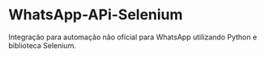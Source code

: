 # WhatsApp-APi-Selenium
 Integração para automação não oficial para WhatsApp utilizando Python e biblioteca Selenium.
